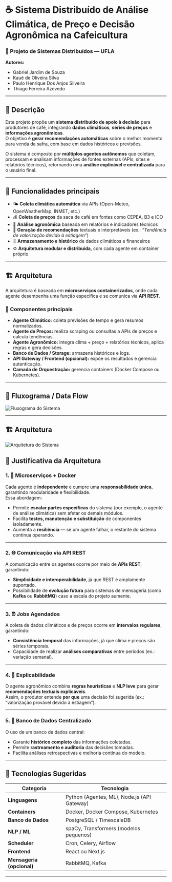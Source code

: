 # ☕ Sistema Distribuído de Análise Climática, de Preço e Decisão Agronômica na Cafeicultura

### 🧠 Projeto de Sistemas Distribuídos — UFLA  
**Autores:**  
- Gabriel Jardim de Souza  
- Kauê de Oliveira Silva  
- Paulo Henrique Dos Anjos Silveira  
- Thiago Ferreira Azevedo  

---

## 📄 Descrição

Este projeto propõe um **sistema distribuído de apoio à decisão** para produtores de café, integrando **dados climáticos**, **séries de preços** e **informações agronômicas**.  
O objetivo é **gerar recomendações automáticas** sobre o melhor momento para venda da safra, com base em dados históricos e previsões.  

O sistema é composto por **múltiplos agentes autônomos** que coletam, processam e analisam informações de fontes externas (APIs, sites e relatórios técnicos), retornando uma **análise explicável e centralizada** para o usuário final.  

---

## 🚀 Funcionalidades principais

- 🌤️ **Coleta climática automática** via APIs (Open-Meteo, OpenWeatherMap, INMET, etc.)  
- 💰 **Coleta de preços** da saca de café em fontes como CEPEA, B3 e ICO  
- 🌱 **Análise agronômica** baseada em relatórios e indicadores técnicos  
- 🧾 **Geração de recomendações** textuais e interpretáveis (ex.: *“Tendência de valorização devido à estiagem”*)  
- 🗄️ **Armazenamento e histórico** de dados climáticos e financeiros  
- ⚙️ **Arquitetura modular e distribuída**, com cada agente em container próprio  

---

## 🏗️ Arquitetura

A arquitetura é baseada em **microserviços containerizados**, onde cada agente desempenha uma função específica e se comunica via **API REST**.  

### 🔹 Componentes principais

- **Agente Climático:** coleta previsões de tempo e gera resumos normalizados.  
- **Agente de Preços:** realiza scraping ou consultas a APIs de preços e calcula tendências.  
- **Agente Agronômico:** integra clima + preço + relatórios técnicos, aplica regras e gera decisões.  
- **Banco de Dados / Storage:** armazena históricos e logs.  
- **API Gateway / Frontend (opcional):** expõe os resultados e gerencia autenticação.  
- **Camada de Orquestração:** gerencia containers (Docker Compose ou Kubernetes).  

---
## 🧩 Fluxograma / Data Flow

![Fluxograma do Sistema](DiagramasSD-Fluxograma.drawio.png)

---

## 🏗️ Arquitetura

![Arquitetura do Sistema](DiagramasSD-Arquitetura.drawio.png)

## 🧠 Justificativa da Arquitetura

### 1. 🧩 Microserviços + Docker
Cada agente é **independente** e cumpre uma **responsabilidade única**, garantindo modularidade e flexibilidade.  
Essa abordagem:
- Permite **escalar partes específicas** do sistema (por exemplo, o agente de análise climática) sem afetar os demais módulos.  
- Facilita **testes, manutenção e substituição** de componentes isoladamente.  
- Aumenta a **resiliência** — se um agente falhar, o restante do sistema continua operando.  

---

### 2. 🌐 Comunicação via API REST
A comunicação entre os agentes ocorre por meio de **APIs REST**, garantindo:
- **Simplicidade e interoperabilidade**, já que REST é amplamente suportado.  
- Possibilidade de **evolução futura** para sistemas de mensageria (como **Kafka** ou **RabbitMQ**) caso a escala do projeto aumente.  

---

### 3. ⏰ Jobs Agendados
A coleta de dados climáticos e de preços ocorre em **intervalos regulares**, garantindo:
- **Consistência temporal** das informações, já que clima e preços são séries temporais.  
- Capacidade de realizar **análises comparativas** entre períodos (ex.: variação semanal).  

---

### 4. 🧩 Explicabilidade
O agente agronômico combina **regras heurísticas** e **NLP leve** para gerar **recomendações textuais explicáveis**.  
Assim, o produtor entende **por que** uma decisão foi sugerida (ex.: “valorização provável devido à estiagem”).  

---

### 5. 💾 Banco de Dados Centralizado
O uso de um banco de dados central:
- Garante **histórico completo** das informações coletadas.  
- Permite **rastreamento e auditoria** das decisões tomadas.  
- Facilita análises retrospectivas e melhoria contínua do modelo.  

---

## 🧰 Tecnologias Sugeridas

| **Categoria** | **Tecnologia** |
|----------------|----------------|
| **Linguagens** | Python (Agentes, ML), Node.js (API Gateway) |
| **Containers** | Docker, Docker Compose, Kubernetes |
| **Banco de Dados** | PostgreSQL / TimescaleDB |
| **NLP / ML** | spaCy, Transformers (modelos pequenos) |
| **Scheduler** | Cron, Celery, Airflow |
| **Frontend** | React ou Next.js |
| **Mensageria (opcional)** | RabbitMQ, Kafka |

---
